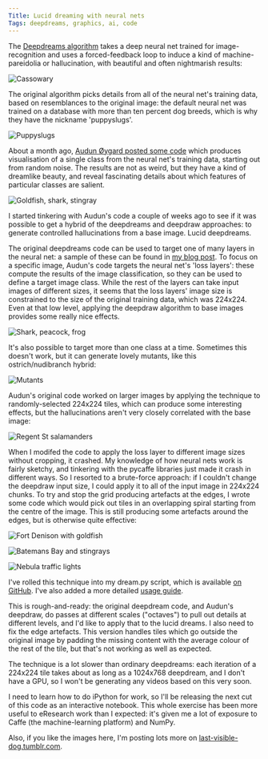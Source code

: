 ```yaml
---
Title: Lucid dreaming with neural nets
Tags: deepdreams, graphics, ai, code
---
```

The [Deepdreams algorithm](http://googleresearch.blogspot.com.au/2015/06/inceptionism-going-deeper-into-neural.html) takes a deep neural net trained for
image-recognition and uses a forced-feedback loop to induce a kind
of machine-pareidolia or hallucination, with beautiful and often
nightmarish results:

![Cassowary](/images/cassowary.jpg)

The original algorithm picks details from all of the neural net's
training data, based on resemblances to the original image: the
default neural net was trained on a database with more than ten
percent dog breeds, which is why they have the nickname
'puppyslugs'.

![Puppyslugs](/images/puppyslugs.jpg)

About a month ago, [Audun Øygard posted some code](http://auduno.com/post/125362849838/visualizing-googlenet-classes) which produces visualisation of a single class
from the neural net's training data, starting out from random noise.
The results are not as weird, but they have a kind of dreamlike beauty,
and reveal fascinating details about which features of particular
classes are salient.

![Goldfish, shark, stingray](/images/deepdraw_original.jpg)


I started tinkering with Audun's code a couple of weeks ago to see
if it was possible to get a hybrid of the deepdreams and deepdraw
approaches: to generate controlled hallucinations from a base image.
Lucid deepdreams.

The original deepdreams code can be used to target one of many layers
in the neural net: a sample of these can be found in [my blog post](https://nannygoathill.wordpress.com/2015/07/12/all-nine-layers-of-the-deepdream-algorithm-ranked-in-order-of-eldritch-abominationhood/).
To focus on a specific image, Audun's code targets the neural net's
'loss layers': these compute the results of the image classification,
so they can be used to define a target image class.  While the rest
of the layers can take input images of different sizes, it seems that
the loss layers' image size is constrained to the size of the original
training data, which was 224x224.  Even at that low level, applying
the deepdraw algorithm to base images provides some really nice effects.

![Shark, peacock, frog](/images/deepdraw_gap.jpg)

It's also possible to target more than one class at a time.  Sometimes
this doesn't work, but it can generate lovely mutants, like this
ostrich/nudibranch hybrid:

![Mutants](/images/deepdraw_mutants.jpg)

Audun's original code worked on larger images by applying the technique
to randomly-selected 224x224 tiles, which can produce some interesting
effects, but the hallucinations aren't very closely correlated with the
base image:

![Regent St salamanders](/images/deepdraw_regents.jpg)

When I modifed the code to apply the loss layer to different image
sizes without cropping, it crashed.  My knowledge of how neural nets
work is fairly sketchy, and tinkering with the pycaffe libraries just
made it crash in different ways.  So I resorted to a brute-force
approach: if I couldn't change the deepdraw input size, I could
apply it to all of the input image in 224x224 chunks. To try and
stop the grid producing artefacts at the edges, I wrote some code
which would pick out tiles in an overlapping spiral starting from
the centre of the image.  This is still producing some artefacts
around the edges, but is otherwise quite effective:

![Fort Denison with goldfish](/images/Denison_goldfish.jpg)

![Batemans Bay and stingrays](/images/Batemans.jpg)

![Nebula traffic lights](/images/nebula.jpg)

I've rolled this technique into my dream.py script, which is available
[on GitHub](https://github.com/spikelynch/deepdream).  I've also added a more detailed [usage guide](https://github.com/spikelynch/deepdream/blob/master/dream.md).

This is rough-and-ready: the original deepdream code,
and Audun's deepdraw, do passes at different scales ("octaves") to
pull out details at different levels, and I'd like to apply that
to the lucid dreams.  I also need to fix the edge artefacts.  This
version handles tiles which go outside the original image by padding
the missing content with the average colour of the rest of the tile,
but that's not working as well as expected.

The technique is a lot slower than ordinary deepdreams: each
iteration of a 224x224 tile takes about as long as a 1024x768
deepdream, and I don't have a GPU, so I won't be generating any
videos based on this very soon.

I need to learn how to do iPython for work, so I'll be releasing
the next cut of this code as an interactive notebook.  This whole
exercise has been more useful to eResearch work than I expected:
it's given me a lot of exposure to Caffe (the machine-learning
platform) and NumPy.

Also, if you like the images here, I'm posting lots more on [last-visible-dog.tumblr.com](http://last-visible-dog.tumblr.com).
